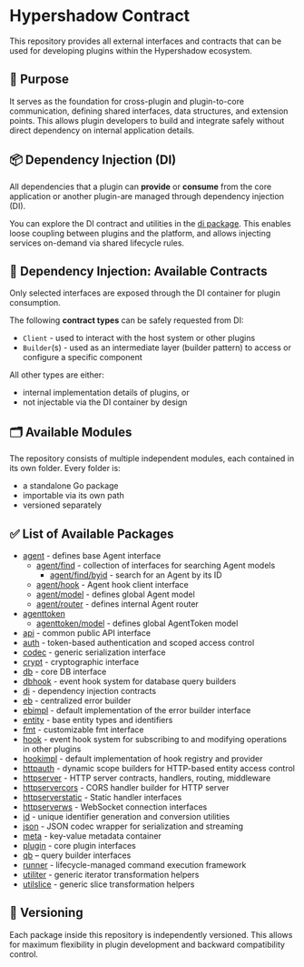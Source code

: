 # Hypershadow Contract

This repository provides all external interfaces and contracts that can be used for developing plugins within the
Hypershadow ecosystem.

## 🔌 Purpose

It serves as the foundation for cross-plugin and plugin-to-core communication, defining shared interfaces, data
structures, and extension points. This allows plugin developers to build and integrate safely without direct dependency
on internal application details.

## 📦 Dependency Injection (DI)

All dependencies that a plugin can **provide** or **consume** from the core application or another plugin-are managed
through dependency injection (DI).

You can explore the DI contract and utilities in the [di package](./di).
This enables loose coupling between plugins and the platform, and allows injecting services on-demand via shared
lifecycle rules.

## 🧩 Dependency Injection: Available Contracts

Only selected interfaces are exposed through the DI container for plugin consumption.

The following **contract types** can be safely requested from DI:

- `Client` - used to interact with the host system or other plugins
- `Builder`(s) - used as an intermediate layer (builder pattern) to access or configure a specific component

All other types are either:

- internal implementation details of plugins, or
- not injectable via the DI container by design

## 🗂️ Available Modules

The repository consists of multiple independent modules, each contained in its own folder. Every folder is:

- a standalone Go package
- importable via its own path
- versioned separately

## ✅ List of Available Packages

- [agent](./agent) - defines base Agent interface
    - [agent/find](./agent/find) - collection of interfaces for searching Agent models
        - [agent/find/byid](./agent/find/byid) - search for an Agent by its ID
    - [agent/hook](./agent/hook) - Agent hook client interface
    - [agent/model](./agent/model) - defines global Agent model
    - [agent/router](./agent/router) - defines internal Agent router
- [agenttoken](./agent)
    - [agenttoken/model](./agenttoken/model) - defines global AgentToken model
- [api](./api) - common public API interface
- [auth](./auth) - token-based authentication and scoped access control
- [codec](./codec) - generic serialization interface
- [crypt](./crypt) - cryptographic interface
- [db](./db) - core DB interface
- [dbhook](./dbhook) - event hook system for database query builders
- [di](./di) - dependency injection contracts
- [eb](./eb) - centralized error builder
- [ebimpl](./ebimpl) - default implementation of the error builder interface
- [entity](./entity) - base entity types and identifiers
- [fmt](./fmt) - customizable fmt interface
- [hook](./hook) - event hook system for subscribing to and modifying operations in other plugins
- [hookimpl](./hookimpl) - default implementation of hook registry and provider
- [httpauth](./httpauth) - dynamic scope builders for HTTP-based entity access control
- [httpserver](./httpserver) - HTTP server contracts, handlers, routing, middleware
- [httpservercors](./httpservercors) - CORS handler builder for HTTP server
- [httpserverstatic](./httpserverstatic) - Static handler interfaces
- [httpserverws](./httpserverws) - WebSocket connection interfaces
- [id](./id) - unique identifier generation and conversion utilities
- [json](./json) - JSON codec wrapper for serialization and streaming
- [meta](./meta) - key-value metadata container
- [plugin](./plugin) - core plugin interfaces
- [qb](./qb) – query builder interfaces
- [runner](./runner) - lifecycle-managed command execution framework
- [utiliter](./utiliter) - generic iterator transformation helpers
- [utilslice](./utilslice) - generic slice transformation helpers

## 📌 Versioning

Each package inside this repository is independently versioned. This allows for maximum flexibility in plugin
development and backward compatibility control.